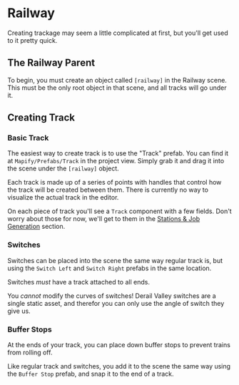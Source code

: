 # Railway

Creating trackage may seem a little complicated at first, but you'll get used to it pretty quick.

## The Railway Parent

To begin, you must create an object called `[railway]` in the Railway scene.
This must be the only root object in that scene, and all tracks will go under it.

## Creating Track

### Basic Track
The easiest way to create track is to use the "Track" prefab.
You can find it at `Mapify/Prefabs/Track` in the project view.
Simply grab it and drag it into the scene under the `[railway]` object.

Each track is made up of a series of points with handles that control how the track will be created between them.
There is currently no way to visualize the actual track in the editor.

On each piece of track you'll see a `Track` component with a few fields.
Don't worry about those for now, we'll get to them in the [Stations & Job Generation](stations.md) section.

### Switches
Switches can be placed into the scene the same way regular track is, but using the `Switch Left` and `Switch Right` prefabs in the same location.

Switches *must* have a track attached to all ends.

You *cannot* modify the curves of switches!
Derail Valley switches are a single static asset, and therefor you can only use the angle of switch they give us.

### Buffer Stops
At the ends of your track, you can place down buffer stops to prevent trains from rolling off.

Like regular track and switches, you add it to the scene the same way using the `Buffer Stop` prefab, and snap it to the end of a track.
